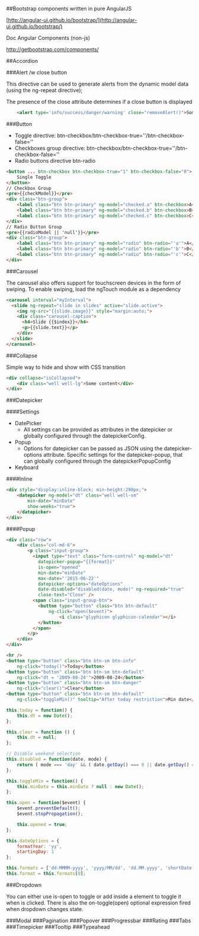 
##Bootstrap components written in pure AngularJS

[http://angular-ui.github.io/bootstrap/](http://angular-ui.github.io/bootstrap/)

Doc Angular Components (non-js)

http://getbootstrap.com/components/

##Accordion


###Alert /w close button

This directive can be used to generate alerts from the dynamic model data (using the ng-repeat directive);

The presence of the close attribute determines if a close button is displayed

```html
    <alert type='info/success/danger/warning' close="removeAlert()">Some Message</alert>
```
    
###Button

* Toggle directive: btn-checkbox/btn-checkbox-true=''/btn-checkbox-false=''
* Checkboxes group directive: btn-checkbox/btn-checkbox-true=''/btn-checkbox-false=''
* Radio buttons directive btn-radio

```html
<button ... btn-checkbox btn-checkbox-true="1" btn-checkbox-false="0">
    Single Toggle
</button>
// Checkbox Group
<pre>{{checkModel}}</pre>
<div class="btn-group">
    <label class="btn btn-primary" ng-model="checked.a" btn-checkbox>A</label>
    <label class="btn btn-primary" ng-model="checked.b" btn-checkbox>B</label>
    <label class="btn btn-primary" ng-model="checked.c" btn-checkbox>C</label>
</div>
// Radio Button Group
<pre>{{radioModel || 'null'}}</pre>
<div class="btn-group">
    <label class="btn btn-primary" ng-model="radio" btn-radio="'a'">A</label>
    <label class="btn btn-primary" ng-model="radio" btn-radio="'b'">B</label>
    <label class="btn btn-primary" ng-model="radio" btn-radio="'c'">C</label>
</div>
```


###Carousel

The carousel also offers support for touchscreen devices in the form of swiping. To enable swiping, load the ngTouch module as a dependency

```html
<carousel interval="myInterval">
  <slide ng-repeat="slide in slides" active="slide.active">
    <img ng-src="{{slide.image}}" style="margin:auto;">
    <div class="carousel-caption">
      <h4>Slide {{$index}}</h4>
      <p>{{slide.text}}</p>
    </div>
  </slide>
</carousel>
```

###Collapse

Simple way to hide and show with CSS transition

```html
<div collapse="isCollapsed">
    <div class="well well-lg">Some content</div> 
</div>

```

###Datepicker

####Settings

* DatePicker
    - All settings can be provided as attributes in the datepicker or globally configured through the datepickerConfig.
* Popup
    - Options for datepicker can be passed as JSON using the datepicker-options attribute. Specific settings for the datepicker-popup, that can globally configured through the datepickerPopupConfig
* Keyboard

####Inline

```html
<div style="display:inline-block; min-height:290px;">
    <datepicker ng-model="dt" class="well well-sm"
        min-date="minDate" 
        show-weeks="true">
    </datepicker>
</div>
```

####Popup

```html
<div class="row">
    <div class="col-md-6">
        <p class="input-group">
          <input type="text" class="form-control" ng-model="dt"
            datepicker-popup="{{format}}" 
            is-open="opened" 
            min-date="minDate" 
            max-date="'2015-06-22'" 
            datepicker-options="dateOptions" 
            date-disabled="disabled(date, mode)" ng-required="true" 
            close-text="Close" />
          <span class="input-group-btn">
            <button type="button" class="btn btn-default" 
                ng-click="open($event)">
                    <i class="glyphicon glyphicon-calendar"></i>
            </button>
          </span>
        </p>
    </div>
</div>

<hr />
<button type="button" class="btn btn-sm btn-info" 
    ng-click="today()">Today</button>
<button type="button" class="btn btn-sm btn-default" 
    ng-click="dt = '2009-08-24'">2009-08-24</button>
<button type="button" class="btn btn-sm btn-danger" 
    ng-click="clear()">Clear</button>
<button type="button" class="btn btn-sm btn-default" 
    ng-click="toggleMin()" tooltip="After today restriction">Min date</button>
```

```js
this.today = function() {
    this.dt = new Date();
};

this.clear = function () {
    this.dt = null;
};

// Disable weekend selection
this.disabled = function(date, mode) {
    return ( mode === 'day' && ( date.getDay() === 0 || date.getDay() === 6 ));
};

this.toggleMin = function() {
    this.minDate = this.minDate ? null : new Date();
};

this.open = function($event) {
    $event.preventDefault();
    $event.stopPropagation();

    this.opened = true;
};

this.dateOptions = {
    formatYear: 'yy',
    startingDay: 1
};

this.formats = ['dd-MMMM-yyyy', 'yyyy/MM/dd', 'dd.MM.yyyy', 'shortDate'];
this.format = this.formats[0];

```

###Dropdown

You can either use is-open to toggle or add inside a <a dropdown-toggle> element to toggle it when is clicked. There is also the on-toggle(open) optional expression fired when dropdown changes state.


###Modal
###Pagination
###Popover
###Progressbar
###Rating
###Tabs
###Timepicker
###Tooltip
###Typeahead



